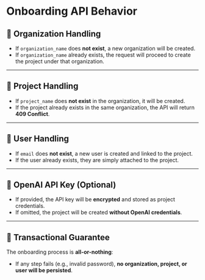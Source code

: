 # Onboarding API Behavior

## 🏢 Organization Handling
- If `organization_name` does **not exist**, a new organization will be created.
- If `organization_name` already exists, the request will proceed to create the project under that organization.

---

## 📂 Project Handling
- If `project_name` does **not exist** in the organization, it will be created.
- If the project already exists in the same organization, the API will return **409 Conflict**.

---

## 👤 User Handling
- If `email` does **not exist**, a new user is created and linked to the project.
- If the user already exists, they are simply attached to the project.

---

## 🔑 OpenAI API Key (Optional)
- If provided, the API key will be **encrypted** and stored as project credentials.
- If omitted, the project will be created **without OpenAI credentials**.

---

## 🔄 Transactional Guarantee
The onboarding process is **all-or-nothing**:
- If any step fails (e.g., invalid password), **no organization, project, or user will be persisted**.

